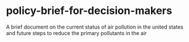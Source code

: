 # policy-brief-for-decision-makers
A brief document on the current status of air pollution in the united states and future steps to reduce the primary pollutants in the air
